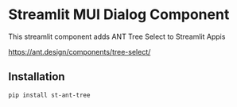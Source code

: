 Streamlit MUI Dialog Component
===

This streamlit component adds ANT Tree Select to Streamlit Appis

https://ant.design/components/tree-select/

Installation
-----------

    pip install st-ant-tree


